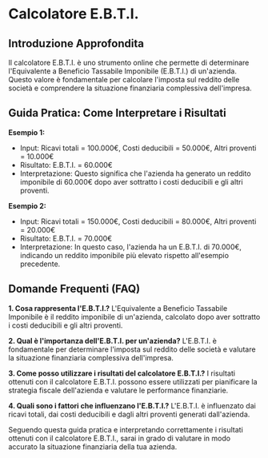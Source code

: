 # Calcolatore E.B.T.I.

## Introduzione Approfondita
Il calcolatore E.B.T.I. è uno strumento online che permette di determinare l'Equivalente a Beneficio Tassabile Imponibile (E.B.T.I.) di un'azienda. Questo valore è fondamentale per calcolare l'imposta sul reddito delle società e comprendere la situazione finanziaria complessiva dell'impresa.

## Guida Pratica: Come Interpretare i Risultati

**Esempio 1:**
- Input: Ricavi totali = 100.000€, Costi deducibili = 50.000€, Altri proventi = 10.000€
- Risultato: E.B.T.I. = 60.000€
- Interpretazione: Questo significa che l'azienda ha generato un reddito imponibile di 60.000€ dopo aver sottratto i costi deducibili e gli altri proventi.

**Esempio 2:**
- Input: Ricavi totali = 150.000€, Costi deducibili = 80.000€, Altri proventi = 20.000€
- Risultato: E.B.T.I. = 70.000€
- Interpretazione: In questo caso, l'azienda ha un E.B.T.I. di 70.000€, indicando un reddito imponibile più elevato rispetto all'esempio precedente.

## Domande Frequenti (FAQ)

**1. Cosa rappresenta l'E.B.T.I.?**
L'Equivalente a Beneficio Tassabile Imponibile è il reddito imponibile di un'azienda, calcolato dopo aver sottratto i costi deducibili e gli altri proventi.

**2. Qual è l'importanza dell'E.B.T.I. per un'azienda?**
L'E.B.T.I. è fondamentale per determinare l'imposta sul reddito delle società e valutare la situazione finanziaria complessiva dell'impresa.

**3. Come posso utilizzare i risultati del calcolatore E.B.T.I.?**
I risultati ottenuti con il calcolatore E.B.T.I. possono essere utilizzati per pianificare la strategia fiscale dell'azienda e valutare le performance finanziarie.

**4. Quali sono i fattori che influenzano l'E.B.T.I.?**
L'E.B.T.I. è influenzato dai ricavi totali, dai costi deducibili e dagli altri proventi generati dall'azienda.

Seguendo questa guida pratica e interpretando correttamente i risultati ottenuti con il calcolatore E.B.T.I., sarai in grado di valutare in modo accurato la situazione finanziaria della tua azienda.